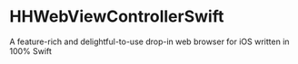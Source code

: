# HHWebViewControllerSwift
A feature-rich and delightful-to-use drop-in web browser for iOS written in 100% Swift
